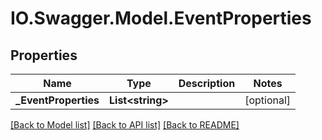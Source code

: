 # IO.Swagger.Model.EventProperties
## Properties

Name | Type | Description | Notes
------------ | ------------- | ------------- | -------------
**_EventProperties** | **List&lt;string&gt;** |  | [optional] 

[[Back to Model list]](../README.md#documentation-for-models) [[Back to API list]](../README.md#documentation-for-api-endpoints) [[Back to README]](../README.md)

